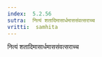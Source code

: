 ```yaml
---
index:  5.2.56
sutra:  नित्यं शतादिमासार्धमाससंवत्सराच्च
vritti:  samhita 
---
```


नित्यं शतादिमासार्धमाससंवत्सराच्च

